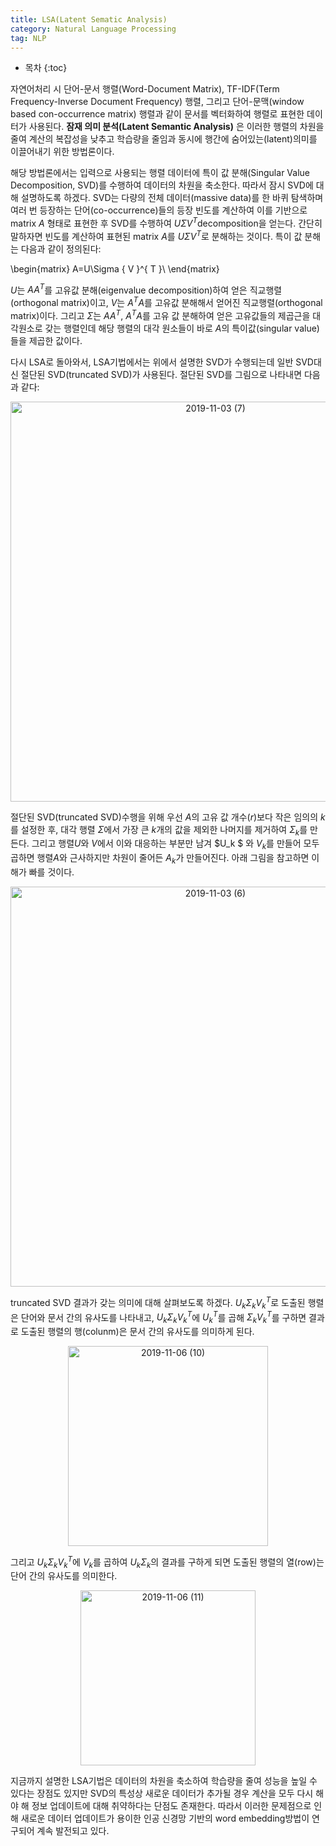 ```yaml
---
title: LSA(Latent Sematic Analysis)
category: Natural Language Processing
tag: NLP
---
```








* 목차
{:toc}









자연어처리 시 단어-문서 행렬(Word-Document Matrix), TF-IDF(Term Frequency-Inverse Document Frequency) 행렬, 그리고 단어-문맥(window based con-occurrence matrix) 행렬과 같이 문서를 벡터화하여 행렬로 표현한 데이터가 사용된다. **잠재 의미 분석(Latent Semantic Analysis)** 은 이러한 행렬의 차원을 줄여 계산의 복잡성을 낮추고 학습량을 줄임과 동시에 행간에 숨어있는(latent)의미를 이끌어내기 위한 방법론이다. 

해당 방법론에서는 입력으로 사용되는 행렬 데이터에 특이 값 분해(Singular Value Decomposition, SVD)를 수행하여 데이터의 차원을 축소한다. 따라서 잠시 SVD에 대해 설명하도록 하겠다. SVD는 다량의 전체 데이터(massive data)를 한 바퀴 탐색하며 여러 번 등장하는 단어(co-occurrence)들의 등장 빈도를 계산하여 이를 기반으로 matrix $A​$ 형태로 표현한 후 SVD를 수행하여  $U\Sigma { V }^{ T }​$ decomposition을 얻는다. 간단히 말하자면 빈도를 계산하여 표현된 matrix $A​$를 $U\Sigma { V }^{ T }​$로 분해하는 것이다. 특이 값 분해는 다음과 같이 정의된다:


\begin{matrix}
A=U\Sigma { V }^{ T }\\ 
\end{matrix}


$U$는 $A { A }^{ T }$를 고유값 분해(eigenvalue decomposition)하여 얻은 직교행렬(orthogonal matrix)이고,  $V$는 ${ A }^{ T } A$를 고유값 분해해서 얻어진 직교행렬(orthogonal matrix)이다. 그리고 $\Sigma$는 $A { A }^{ T }$, ${ A }^{ T } A$를 고유 값 분해하여 얻은 고유값들의 제곱근을 대각원소로 갖는 행렬인데 해당 행렬의 대각 원소들이 바로 $A$의 특이값(singular value)들을 제곱한 값이다.

다시 LSA로 돌아와서, LSA기법에서는 위에서 설명한 SVD가 수행되는데 일반 SVD대신 절단된 SVD(truncated SVD)가 사용된다. 절단된 SVD를 그림으로 나타내면 다음과 같다:

<center><img width="640" alt="2019-11-03 (7)" src="https://user-images.githubusercontent.com/53667002/68084253-a0ddd780-fe76-11e9-9a7c-2cd45bf3795e.png">
</center>

절단된 SVD(truncated SVD)수행을 위해 우선 $A$의 고유 값 개수($r$)보다 작은 임의의 $k$를 설정한 후, 대각 행렬 $\Sigma$에서 가장 큰 $k$개의 값을 제외한 나머지를 제거하여  $Σ_k$를 만든다. 그리고 행렬$U$와 $V$에서 이와 대응하는 부분만 남겨 $U_k $ 와 $V_k​$를 만들어 모두 곱하면 행렬$A$와 근사하지만 차원이 줄어든 $A_k$가 만들어진다. 아래 그림을 참고하면 이해가 빠를 것이다.

<center><img width="640" alt="2019-11-03 (6)" src="https://user-images.githubusercontent.com/53667002/68083825-f31bfa00-fe70-11e9-81b9-6d299ccc5b7e.png"></center>

truncated SVD 결과가 갖는 의미에 대해 살펴보도록 하겠다. $U_kΣ_k{ V_k }^{ T }$로 도출된 행렬은 단어와 문서 간의 유사도를 나타내고, $U_kΣ_k{ V_k }^{ T }$에 ${ U_k }^{ T }$를 곱해 $Σ_k{ V_k }^{ T }$를 구하면 결과로 도출된 행렬의 행(colunm)은 문서 간의 유사도를 의미하게 된다. 

<center><img width="320" alt="2019-11-06 (10)" src="https://user-images.githubusercontent.com/53667002/68293746-f661f080-00d1-11ea-92ce-514a8323981f.png"></center>

그리고  $U_kΣ_k{ V_k }^{ T }$에 $V_k$를 곱하여 $U_kΣ_k$의 결과를 구하게 되면 도출된 행렬의 열(row)는 단어 간의 유사도를 의미한다. 

<center><img width="280" alt="2019-11-06 (11)" src="https://user-images.githubusercontent.com/53667002/68293788-08439380-00d2-11ea-84b8-08cff462a63b.png"></center>

지금까지 설명한 LSA기법은 데이터의 차원을 축소하여 학습량을 줄여 성능을 높일 수 있다는 장점도 있지만 SVD의 특성상 새로운 데이터가 추가될 경우 계산을 모두 다시 해야 해 정보 업데이트에 대해 취약하다는 단점도 존재한다. 따라서 이러한 문제점으로 인해 새로운 데이터 업데이트가 용이한 인공 신경망 기반의 word embedding방법이 연구되어 계속 발전되고 있다.

